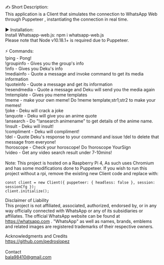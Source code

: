 ✍ Short Description:\
This application is a Client that simulates the connection to WhatsApp Web through Puppeteer , instantiating the connection in real time.\
\
▶ Installation:\
Install Whatsapp-web.js: npm i whatsapp-web.js\
Please note that Node v10.18.1+ is required due to Puppeteer.\
\
⚡ Commands:\
!ping - Pong!\
!groupinfo - Gives you the group's info\
!info - Gives you Deku's info\
!mediainfo - Quote a message and invoke command to get its media information\
!quoteinfo - Quote a message and get its information\
!resendmedia - Quote a message and Deku will send you the media again\
!mtemplate - Gives you meme templates\
!meme - make your own meme! Do !meme template;str1;str2 to make your memes!\
!joke - Deku will crack a joke\
!anquote - Deku will give you an anime quote\
!ansearch - Do "!ansearch animename" to get details of the anime name.\
!insult - Deku will insult!\
!compliment - Deku will compliment!\
!del - Quote Deku's response to your command and issue !del to delete that message from everyone!\
!horoscope - Check your horoscope! Do !horoscope YourSign\
!video - Get any video search result under 7-10mins!\
\
Note: This project is hosted on a Raspberry Pi 4, As such uses Chromium and has some modifications done to Puppeteer.
If you wish to run this project without a rpi, remove the existing new Client code and replace with:

```
const client = new Client({ puppeteer: { headless: false }, session: sessionCfg });
client.initialize();
```

Disclaimer of Liability\
This project is not affiliated, associated, authorized, endorsed by, or in any way officially connected with WhatsApp or any of its subsidiaries or affiliates. The official WhatsApp website can be found at https://whatsapp.com . "WhatsApp" as well as names, brands, emblems and related images are registered trademarks of their respective owners.

Acknowledgments and Credits\
https://github.com/pedroslopez  
\
Contact\
bala98410@gmail.com 

